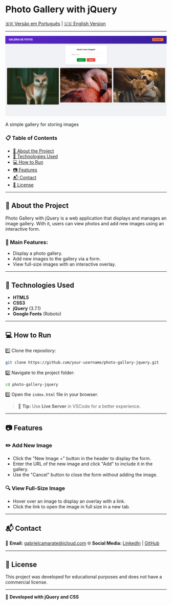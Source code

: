 
# Photo Gallery with jQuery

[🇧🇷 Versão em Português](https://github.com/gabrielcamarate/jquery-galeria-fotos/tree/main/PT-BR-README.md) | [🇺🇸 English Version](https://github.com/gabrielcamarate/jquery-galeria-fotos/tree/main/README.md)

---
![gallery_pictures](images/previw.png)

A simple gallery for storing images

### 📋 Table of Contents
- [📌 About the Project](#-about-the-project)
- [🚀 Technologies Used](#-technologies-used)
- [💻 How to Run](#-how-to-run)
- [📷 Features](#-features)
- [📬 Contact](#-contact)
- [📜 License](#-license)

---

## 📌 About the Project
Photo Gallery with jQuery is a web application that displays and manages an image gallery. With it, users can view photos and add new images using an interactive form.

### 🔹 Main Features:
- Display a photo gallery.
- Add new images to the gallery via a form.
- View full-size images with an interactive overlay.

---

## 🚀 Technologies Used
- **HTML5**
- **CSS3**
- **jQuery** (3.7.1)
- **Google Fonts** (Roboto)

---

## 💻 How to Run
1️⃣ Clone the repository:
```bash
git clone https://github.com/your-username/photo-gallery-jquery.git
```
2️⃣ Navigate to the project folder:
```bash
cd photo-gallery-jquery
```
3️⃣ Open the `index.html` file in your browser.

> 📌 **Tip:** Use **Live Server** in VSCode for a better experience.

---

## 📷 Features
### ✏️ Add New Image
- Click the "New Image +" button in the header to display the form.
- Enter the URL of the new image and click "Add" to include it in the gallery.
- Use the "Cancel" button to close the form without adding the image.

### 🔍 View Full-Size Image
- Hover over an image to display an overlay with a link.
- Click the link to open the image in full size in a new tab.

---

## 📬 Contact
📧 **Email:** gabrielcamarate@icloud.com
🌐 **Social Media:** [LinkedIn](#) | [GitHub](#)

---

## 📜 License
This project was developed for educational purposes and does not have a commercial license.

---

📝 **Developed with jQuery and CSS**
```

